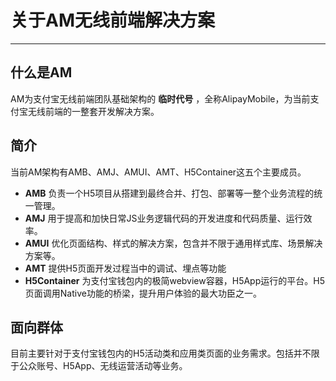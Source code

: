 # 关于AM无线前端解决方案

---

## 什么是AM
AM为支付宝无线前端团队基础架构的 __临时代号__ ，全称AlipayMobile，为当前支付宝无线前端的一整套开发解决方案。

## 简介

当前AM架构有AMB、AMJ、AMUI、AMT、H5Container这五个主要成员。

* __AMB__ 负责一个H5项目从搭建到最终合并、打包、部署等一整个业务流程的统一管理。
* __AMJ__ 用于提高和加快日常JS业务逻辑代码的开发进度和代码质量、运行效率。
* __AMUI__ 优化页面结构、样式的解决方案，包含并不限于通用样式库、场景解决方案等。
* __AMT__ 提供H5页面开发过程当中的调试、埋点等功能
* __H5Container__ 为支付宝钱包内的极简webview容器，H5App运行的平台。H5页面调用Native功能的桥梁，提升用户体验的最大功臣之一。

## 面向群体

目前主要针对于支付宝钱包内的H5活动类和应用类页面的业务需求。包括并不限于公众账号、H5App、无线运营活动等业务。